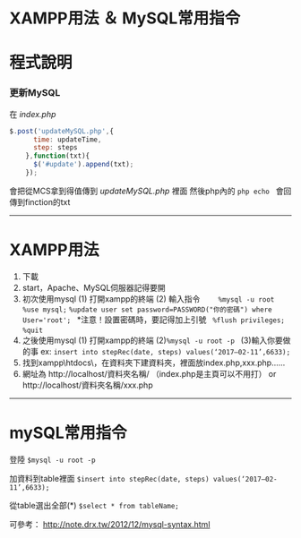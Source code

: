 XAMPP用法 ＆ MySQL常用指令
===
# 程式說明
### 更新MySQL
在 *index.php* 
```javascript
$.post('updateMySQL.php',{
      time: updateTime,
      step: steps
    },function(txt){
      $('#update').append(txt);
    });
```
會把從MCS拿到得值傳到 *updateMySQL.php* 裡面
然後php內的 ```php echo ``` 會回傳到finction的txt

---
# XAMPP用法
1. 下載
2. start，Apache、MySQL伺服器記得要開
3. 初次使用mysql
    (1) 打開xampp的終端
    (2) 輸入指令
    ```    %mysql -u root```
    ```%use mysql;```
    ```%update user set password=PASSWORD("你的密碼") where User='root'; ```
    *注意！設置密碼時，要記得加上引號
   ``` %flush privileges;```
    ```%quit```
4. 之後使用mysql
    (1) 打開xampp的終端
    (2)```%mysql -u root -p ```
    (3)輸入你要做的事 ex: ```insert into stepRec(date, steps) values(‘2017–02-11’,6633); ``` 
5. 找到xampp\htdocs\，在資料夾下建資料夾，裡面放index.php,xxx.php......
6. 網址為
    http://localhost/資料夾名稱/		   （index.php是主頁可以不用打）
    or
    http://localhost/資料夾名稱/xxx.php 

---
# mySQL常用指令

登陸
```$mysql -u root -p ```

加資料到table裡面
```$insert into stepRec(date, steps) values(‘2017–02-11’,6633); ```

從table選出全部(*)
```$select * from tableName;```

可參考：
http://note.drx.tw/2012/12/mysql-syntax.html
